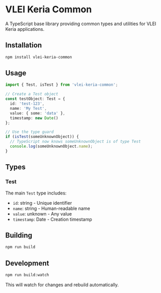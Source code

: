 # VLEI Keria Common

A TypeScript base library providing common types and utilities for VLEI Keria applications.

## Installation

```bash
npm install vlei-keria-common
```

## Usage

```typescript
import { Test, isTest } from 'vlei-keria-common';

// Create a Test object
const testObject: Test = {
  id: 'test-123',
  name: 'My Test',
  value: { some: 'data' },
  timestamp: new Date()
};

// Use the type guard
if (isTest(someUnknownObject)) {
  // TypeScript now knows someUnknownObject is of type Test
  console.log(someUnknownObject.name);
}
```

## Types

### Test

The main `Test` type includes:
- `id`: string - Unique identifier
- `name`: string - Human-readable name
- `value`: unknown - Any value
- `timestamp`: Date - Creation timestamp

## Building

```bash
npm run build
```

## Development

```bash
npm run build:watch
```

This will watch for changes and rebuild automatically.